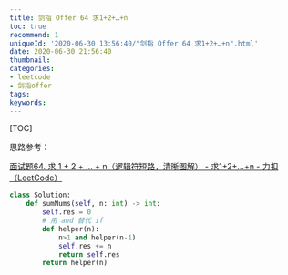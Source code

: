 ```yaml
---
title: 剑指 Offer 64 求1+2+…+n
toc: true
recommend: 1
uniqueId: '2020-06-30 13:56:40/"剑指 Offer 64 求1+2+…+n".html'
date: 2020-06-30 21:56:40
thumbnail:
categories:
- leetcode
- 剑指offer
tags:
keywords:
---
```


[TOC]

<!--more-->

思路参考：

[面试题64. 求 1 + 2 + … + n（逻辑符短路，清晰图解） - 求1+2+…+n - 力扣（LeetCode）](https://leetcode-cn.com/problems/qiu-12n-lcof/solution/mian-shi-ti-64-qiu-1-2-nluo-ji-fu-duan-lu-qing-xi-/)

```python
class Solution:
    def sumNums(self, n: int) -> int:
        self.res = 0
        # 用 and 替代 if
        def helper(n):
            n>1 and helper(n-1)
            self.res += n
            return self.res
        return helper(n)
```


